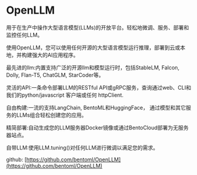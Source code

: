 # OpenLLM

用于在生产中操作大型语言模型(LLMs)的开放平台。轻松地微调、服务、部署和监控任何LLM。

使用OpenLLM，您可以使用任何开源的大型语言模型运行推理，部署到云或本地，并构建强大的AI应用程序。

最先进的llm:内置支持广泛的开源llm和模型运行时，包括StableLM, Falcon, Dolly, Flan-T5, ChatGLM, StarCoder等。

灵活的API:一条命令部署LLM的RESTful API或gRPC服务，查询通过web、CLI和我们的python/javascript
客户端或任何 httpClient.

自由构建:一流的支持LangChain, BentoML和HuggingFace，
通过模型和其它服务的LLMs组合轻松创建您的应用。

精简部署:自动生成您的LLM服务器Docker镜像或通过BentoCloud部署为无服务器站点。

自带LLM:使用LLM.tuning()对任何LLM进行微调以满足您的需求。

github: [https://github.com/bentoml/OpenLLM](https://github.com/bentoml/OpenLLM)